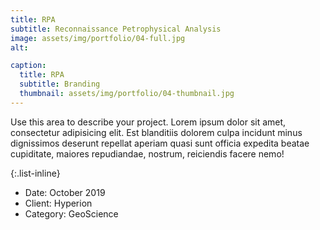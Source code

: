 ```yaml
---
title: RPA
subtitle: Reconnaissance Petrophysical Analysis
image: assets/img/portfolio/04-full.jpg
alt: 

caption:
  title: RPA
  subtitle: Branding
  thumbnail: assets/img/portfolio/04-thumbnail.jpg
---
```

Use this area to describe your project. Lorem ipsum dolor sit amet, consectetur adipisicing elit. Est blanditiis dolorem culpa incidunt minus dignissimos deserunt repellat aperiam quasi sunt officia expedita beatae cupiditate, maiores repudiandae, nostrum, reiciendis facere nemo!

{:.list-inline}
- Date: October 2019
- Client: Hyperion
- Category: GeoScience


